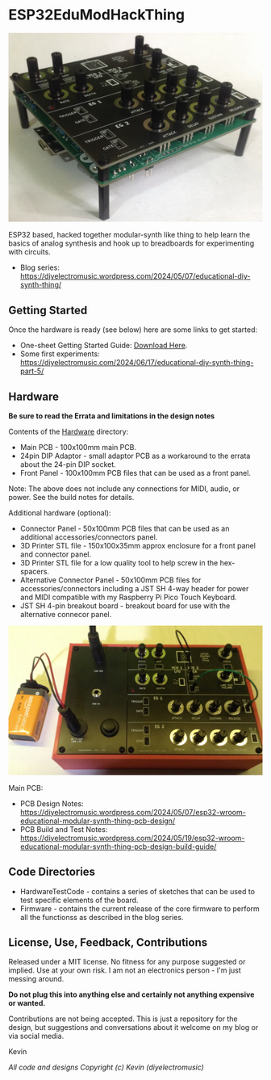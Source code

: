 # ESP32EduModHackThing

![Photo of the ESP32EduModHackThing](images/ESP32EduModHackThing.JPG)

ESP32 based, hacked together modular-synth like thing to help learn the basics of analog synthesis and hook up to breadboards for experimenting with circuits.

* Blog series: https://diyelectromusic.wordpress.com/2024/05/07/educational-diy-synth-thing/

## Getting Started

Once the hardware is ready (see below) here are some links to get started:
* One-sheet Getting Started Guide: [Download Here](Docs/EduModSynthThing-GettingStarted.pdf).
* Some first experiments: https://diyelectromusic.com/2024/06/17/educational-diy-synth-thing-part-5/

## Hardware

**Be sure to read the Errata and limitations in the design notes**

Contents of the [Hardware](/Hardware) directory:
* Main PCB - 100x100mm main PCB.
* 24pin DIP Adaptor - small adaptor PCB as a workaround to the errata about the 24-pin DIP socket.
* Front Panel - 100x100mm PCB files that can be used as a front panel.

Note: The above does not include any connections for MIDI, audio, or power.  See the build notes for details.

Additional hardware (optional):
* Connector Panel - 50x100mm PCB files that can be used as an additional accessories/connectors panel.
* 3D Printer STL file - 150x100x35mm approx enclosure for a front panel and connector panel.
* 3D Printer STL file for a low quality tool to help screw in the hex-spacers.
* Alternative Connector Panel - 50x100mm PCB files for accessories/connectors including a JST SH 4-way header for power and MIDI compatible with my Raspberry Pi Pico Touch Keyboard.
* JST SH 4-pin breakout board - breakout board for use with the alternative connecor panel.

![Photo of the ESP32EduModHackThing in its box](images/ESP32EduModHackThingBox.JPG)

Main PCB:
* PCB Design Notes: https://diyelectromusic.wordpress.com/2024/05/07/esp32-wroom-educational-modular-synth-thing-pcb-design/
* PCB Build and Test Notes: https://diyelectromusic.wordpress.com/2024/05/19/esp32-wroom-educational-modular-synth-thing-pcb-design-build-guide/

## Code Directories

* HardwareTestCode - contains a series of sketches that can be used to test specific elements of the board.
* Firmware - contains the current release of the core firmware to perform all the functionss as described in the blog series.

## License, Use, Feedback, Contributions

Released under a MIT license.  No fitness for any purpose suggested or implied.  Use at your own risk.  I am not an electronics person - I'm just messing around.

**Do not plug this into anything else and certainly not anything expensive or wanted.**

Contributions are not being accepted.  This is just a repository for the design, but suggestions and conversations about it welcome on my blog or via social media.

Kevin

_All code and designs Copyright (c) Kevin (diyelectromusic)_
